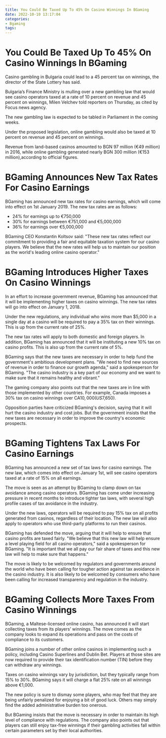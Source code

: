 ```yaml
---
title: You Could Be Taxed Up To 45% On Casino Winnings In BGaming
date: 2022-10-10 13:17:04
categories:
- Bgaming
tags:
---
```



#  You Could Be Taxed Up To 45% On Casino Winnings In BGaming

Casino gambling in Bulgaria could lead to a 45 percent tax on winnings, the director of the State Lottery has said.

Bulgaria’s Finance Ministry is mulling over a new gambling law that would see casino operators taxed at a rate of 10 percent on revenue and 45 percent on winnings, Milen Velchev told reporters on Thursday, as cited by Focus news agency.

The new gambling law is expected to be tabled in Parliament in the coming weeks.

Under the proposed legislation, online gambling would also be taxed at 10 percent on revenue and 45 percent on winnings.

Revenue from land-based casinos amounted to BGN 97 million (€49 million) in 2016, while online gambling generated nearly BGN 300 million (€153 million),according to official figures.

#  BGaming Announces New Tax Rates For Casino Earnings

BGaming has announced new tax rates for casino earnings, which will come into effect on 1st January 2019. The new tax rates are as follows:

- 24% for earnings up to €750,000
- 30% for earnings between €751,000 and €5,000,000
- 36% for earnings over €5,000,000

 BGaming CEO Konstantin Koltsov said: "These new tax rates reflect our commitment to providing a fair and equitable taxation system for our casino players. We believe that the new rates will help us to maintain our position as the world's leading online casino operator."

#  BGaming Introduces Higher Taxes On Casino Winnings

In an effort to increase government revenue, BGaming has announced that it will be implementing higher taxes on casino winnings. The new tax rates will go into effect on January 1, 2018.

Under the new regulations, any individual who wins more than $5,000 in a single day at a casino will be required to pay a 35% tax on their winnings. This is up from the current rate of 25%.

The new tax rates will apply to both domestic and foreign players. In addition, BGaming has announced that it will be instituting a new 10% tax on casino profits. This is also up from the current rate of 5%.

BGaming says that the new taxes are necessary in order to help fund the government's ambitious development plans. "We need to find new sources of revenue in order to finance our growth agenda," said a spokesperson for BGaming. "The casino industry is a key part of our economy and we want to make sure that it remains healthy and vibrant."

The gaming company also points out that the new taxes are in line with those implemented by other countries. For example, Canada imposes a 30% tax on casino winnings over CA$10,000 (US$7,650).

Opposition parties have criticized BGaming's decision, saying that it will hurt the casino industry and cost jobs. But the government insists that the new taxes are necessary in order to improve the country's economic prospects.

#  BGaming Tightens Tax Laws For Casino Earnings

BGaming has announced a new set of tax laws for casino earnings. The new law, which comes into effect on January 1st, will see casino operators taxed at a rate of 15% on all earnings.

The move is seen as an attempt by BGaming to clamp down on tax avoidance among casino operators. BGaming has come under increasing pressure in recent months to introduce tighter tax laws, with several high profile cases of tax avoidance in the industry.

Under the new laws, operators will be required to pay 15% tax on all profits generated from casinos, regardless of their location. The new law will also apply to operators who use third-party platforms to run their casinos.

BGaming has defended the move, arguing that it will help to ensure that casino profits are taxed fairly. "We believe that this new law will help ensure a level playing field for all casino operators," said a spokesperson for BGaming. "It is important that we all pay our fair share of taxes and this new law will help to make sure that happens."

The move is likely to be welcomed by regulators and governments around the world who have been calling for tougher action against tax avoidance in the casino industry. It is also likely to be welcomed by consumers who have been calling for increased transparency and regulation in the industry.

#  BGaming Collects More Taxes From Casino Winnings

BGaming, a Maltese-licensed online casino, has announced it will start collecting taxes from its players’ winnings. The move comes as the company looks to expand its operations and pass on the costs of compliance to its customers.

 BGaming joins a number of other online casinos in implementing such a policy, including Casino Superlines and Dublin Bet. Players at those sites are now required to provide their tax identification number (TIN) before they can withdraw any winnings.

Taxes on casino winnings vary by jurisdiction, but they typically range from 15% to 30%. BGaming says it will charge a flat 25% rate on all winnings above €1,000.

The new policy is sure to dismay some players, who may feel that they are being unfairly penalized for enjoying a bit of good luck. Others may simply find the added administrative burden too onerous.

But BGaming insists that the move is necessary in order to maintain its high level of compliance with regulations. The company also points out that players can still enjoy tax-free winnings if their gambling activities fall within certain parameters set by their local authorities.